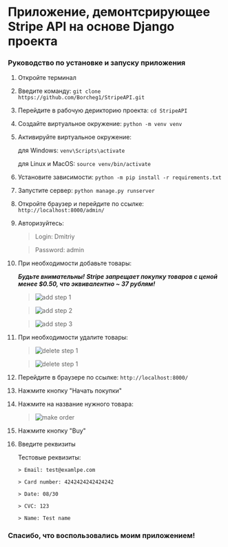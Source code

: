 # Приложение, демонтсрирующее Stripe API на основе Django проекта
### **Руководство по установке и запуску приложения**

1. Откройте терминал

2. Введите команду:
`git clone https://github.com/Borcheg1/StripeAPI.git`

3. Перейдите в рабочую дерикторию проекта:
`cd StripeAPI`

4. Создайте виртуальное окружение:
`python -m venv venv`

5. Активируйте виртуальное окружение:

    для Windows:
`venv\Scripts\activate`

    для Linux и MacOS:
`source venv/bin/activate`

6. Установите зависимости:
`python -m pip install -r requirements.txt`

7. Запустите сервер:
`python manage.py runserver`

8. Откройте браузер и перейдите по ссылке:
`http://localhost:8000/admin/`

9. Авторизуйтесь:

    >Login: Dmitriy
    
    >Password: admin

10. При необходимости добавьте товары:

    ***Будьте внимательны!***
    ***Stripe запрещает покупку товаров с ценой менее $0.50, что эквивалентно ~ 37 рублям!***
    
    >![add step 1](https://i.ibb.co/SBBMRWt/Capture.jpg)

    >![add step 2](https://i.ibb.co/CMZtmNK/Capture1.jpg)

    >![add step 3](https://i.ibb.co/2vX3dhR/Capture2.jpg)

11. При необходимости удалите товары:

    >![delete step 1](https://i.ibb.co/GQXgzsZ/Capture3.jpg)
    
    >![delete step 1](https://i.ibb.co/WFRKdbY/Capture4.jpg)

12. Перейдите в браузере по ссылке:
`http://localhost:8000/`

13. Нажмите кнопку "Начать покупки"

14. Нажмите на название нужного товара:
    >![make order](https://i.ibb.co/PY061qz/Capture5.jpg)
    
15. Нажмите кнопку "Buy"

16. Введите реквизиты

    Тестовые реквизиты:
    
        > Email: test@examlpe.com
        
        > Card number: 4242424242424242
        
        > Date: 08/30
        
        > CVC: 123
        
        > Name: Test name

### Спасибо, что воспользовались моим приложением!
